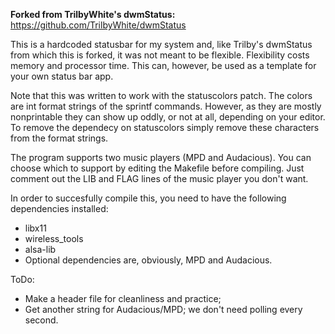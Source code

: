 **Forked from TrilbyWhite's dwmStatus:** https://github.com/TrilbyWhite/dwmStatus

This is a hardcoded statusbar for my system and, like Trilby's dwmStatus from which this is forked, it was not meant to be flexible.  Flexibility costs memory and processor time. This can, however, be used as a template for your own status bar app.

Note that this was written to work with the statuscolors patch. The colors are int format strings of the sprintf commands. However, as they are mostly nonprintable they can show up oddly, or not at all, depending on your editor. To remove the dependecy on statuscolors simply remove these characters from the format strings.

The program supports two music players (MPD and Audacious). You can choose which to support by editing the Makefile before compiling. Just comment out the LIB and FLAG lines of the music player you don't want.

In order to succesfully compile this, you need to have the following dependencies installed:
* libx11
* wireless_tools
* alsa-lib
* Optional dependencies are, obviously, MPD and Audacious.

ToDo:
* Make a header file for cleanliness and practice;
* Get another string for Audacious/MPD; we don't need polling every second.

